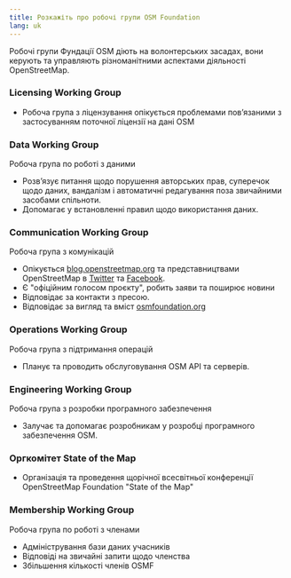 ```yaml
---
title: Розкажіть про робочі групи OSM Foundation
lang: uk
---
```


Робочі групи Фундації OSM діють на волонтерських засадах, вони керують та управляють різноманітними аспектами діяльності OpenStreetMap.

### Licensing Working Group

* Робоча група з ліцензування опікується проблемами повʼязаними з застосуванням поточної ліцензії на дані OSM

### Data Working Group

Робоча група по роботі з даними

* Розвʼязує питання щодо порушення авторських прав, суперечок щодо даних, вандалізм і автоматичні редагування поза звичайними засобами спільноти.
* Допомагає у встановленні правил щодо використання даних.

### Communication Working Group

Робоча група з комунікацій

* Опікується [blog.openstreetmap.org](https://blog.openstreetmap.org) та представництвами OpenStreetMap в [Twitter](https://twitter.com/openstreetmap) та [Facebook](https://www.facebook.com/OpenStreetMap).
* Є "офіційним голосом проєкту", робить заяви та поширює новини
* Відповідає за контакти з пресою.
* Відповідає за вигляд та вміст [osmfoundation.org](https://wiki.osmfoundation.org)

### Operations Working Group

Робоча група з підтримання операцій

* Планує та проводить обслуговування OSM API та серверів.

### Engineering Working Group

Робоча група з розробки програмного забезпечення

* Залучає та допомагає розробникам у розробці програмного забезпечення OSM.

### Оргкомітет State of the Map

* Організація та проведення щорічної всесвітньої конференції OpenStreetMap Foundation "State of the Map"

<!--
### Local Chapters Working Group
* Responsible for running the process of setting up OSM Foundation local chapters.
-->

### Membership Working Group

Робоча група по роботі з членами

* Адміністрування бази даних учасників
* Відповіді на звичайні запити щодо членства
* Збільшення кількості членів OSMF
